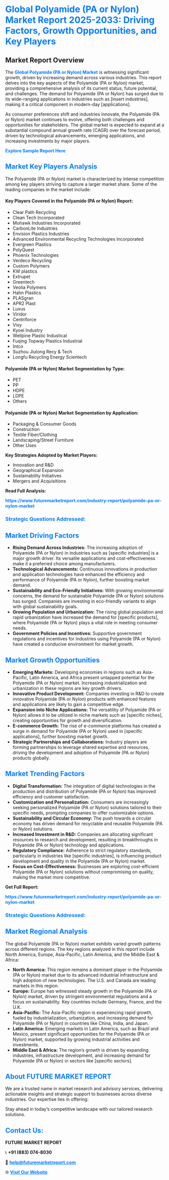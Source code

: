 <h1 style="color: #007BFF;">Global Polyamide (PA or Nylon) Market Report 2025-2033: Driving Factors, Growth Opportunities, and Key Players</h1>

<section id="overview">
<h2>Market Report Overview</h2>
<p>The <a href="https://www.futuremarketreport.com/industry-report/polyamide-pa-or-nylon-market" style="color: #007BFF; text-decoration: none;"><strong>Global Polyamide (PA or Nylon) Market</strong></a> is witnessing significant growth, driven by increasing demand across various industries. This report delves into the key aspects of the Polyamide (PA or Nylon) market, providing a comprehensive analysis of its current status, future potential, and challenges. The demand for Polyamide (PA or Nylon) has surged due to its wide-ranging applications in industries such as [insert industries], making it a critical component in modern-day [applications].</p>
<p>As consumer preferences shift and industries innovate, the Polyamide (PA or Nylon) market continues to evolve, offering both challenges and opportunities for stakeholders. The global market is expected to expand at a substantial compound annual growth rate (CAGR) over the forecast period, driven by technological advancements, emerging applications, and increasing investments by major players.</p>
</section>

<section id="overview">
<p><a href="https://www.futuremarketreport.com/request-sample/reportId=33111" style="color: #007BFF; text-decoration: none;"><strong>Explore Sample Report Here</strong></a></p>
</section>

<section id="key-players">
<h2 style="color: #007BFF;">Market Key Players Analysis</h2>
<p>The Polyamide (PA or Nylon) market is characterized by intense competition among key players striving to capture a larger market share. Some of the leading companies in the market include:</p>
<h4>Key Players Covered in the Polyamide (PA or Nylon) Report:</h4>
<ul><li>Clear Path Recycling</li><li>Clean Tech Incorporated</li><li>Mohawk Industries Incorporated</li><li>CarbonLite Industries</li><li>Envision Plastics Industries</li><li>Advanced Environmental Recycling Technologies Incorporated</li><li>Evergreen Plastics</li><li>PolyQuest</li><li>Phoenix Technologies</li><li>Verdeco Recycling</li><li>Custom Polymers</li><li>KW plastics</li><li>Extrupet</li><li>Greentech</li><li>Veolia Polymers</li><li>Hahn Plastics</li><li>PLASgran</li><li>APR2 Plast</li><li>Luxus</li><li>Viridor</li><li>Centriforce</li><li>Visy</li><li>Kyoei Industry</li><li>Wellpine Plastic Industical</li><li>Fuqing Topway Plastics Industrial</li><li>Intco</li><li>Suzhou Jiulong Recy &amp; Tech</li><li>Longfu Recycling Energy Scientech</li></ul>
<h4>Polyamide (PA or Nylon) Market Segmentation by Type:</h4>
<ul><li>PET</li><li>PP</li><li>HDPE</li><li>LDPE</li><li>Others</li></ul>

<h4>Polyamide (PA or Nylon) Market Segmentation by Application:</h4>
<ul><li>Packaging &amp; Consumer Goods</li><li>Construction</li><li>Textile Fiber/Clothing</li><li>Landscaping/Street Furniture</li><li>Other Uses</li></ul>
<p><strong>Key Strategies Adopted by Market Players:</strong></p>
<ul>
<li>Innovation and R&D</li>
<li>Geographical Expansion</li>
<li>Sustainability Initiatives</li>
<li>Mergers and Acquisitions</li>
</ul>
</section>

<section>
<p><strong>Read Full Analysis: </strong></p><a href="https://www.futuremarketreport.com/industry-report/polyamide-pa-or-nylon-market" style="color: #007BFF; text-decoration: none;"><strong>https://www.futuremarketreport.com/industry-report/polyamide-pa-or-nylon-market</strong></a>
<h3 style="color: #007BFF;">Strategic Questions Addressed:</h3>
</section>

<section id="driving-factors">
<h2 style="color: #007BFF;">Market Driving Factors</h2>
<ul>
<li><strong>Rising Demand Across Industries:</strong> The increasing adoption of Polyamide (PA or Nylon) in industries such as [specific industries] is a major growth driver. Its versatile applications and cost-effectiveness make it a preferred choice among manufacturers.</li>
<li><strong>Technological Advancements:</strong> Continuous innovations in production and application technologies have enhanced the efficiency and performance of Polyamide (PA or Nylon), further boosting market demand.</li>
<li><strong>Sustainability and Eco-Friendly Initiatives:</strong> With growing environmental concerns, the demand for sustainable Polyamide (PA or Nylon) solutions has surged. Companies are investing in eco-friendly variants to align with global sustainability goals.</li>
<li><strong>Growing Population and Urbanization:</strong> The rising global population and rapid urbanization have increased the demand for [specific products], where Polyamide (PA or Nylon) plays a vital role in meeting consumer needs.</li>
<li><strong>Government Policies and Incentives:</strong> Supportive government regulations and incentives for industries using Polyamide (PA or Nylon) have created a conducive environment for market growth.</li>
</ul>
</section>

<section id="growth-opportunities">
<h2 style="color: #007BFF;">Market Growth Opportunities</h2>
<ul>
<li><strong>Emerging Markets:</strong> Developing economies in regions such as Asia-Pacific, Latin America, and Africa present untapped potential for the Polyamide (PA or Nylon) market. Increasing industrialization and urbanization in these regions are key growth drivers.</li>
<li><strong>Innovative Product Development:</strong> Companies investing in R&D to create innovative Polyamide (PA or Nylon) products with enhanced features and applications are likely to gain a competitive edge.</li>
<li><strong>Expansion into Niche Applications:</strong> The versatility of Polyamide (PA or Nylon) allows it to be utilized in niche markets such as [specific niches], creating opportunities for growth and diversification.</li>
<li><strong>E-commerce Growth:</strong> The rise of e-commerce platforms has created a surge in demand for Polyamide (PA or Nylon) used in [specific applications], further boosting market growth.</li>
<li><strong>Strategic Partnerships and Collaborations:</strong> Industry players are forming partnerships to leverage shared expertise and resources, driving the development and adoption of Polyamide (PA or Nylon) products globally.</li>
</ul>
</section>

<section id="trending-factors">
<h2 style="color: #007BFF;">Market Trending Factors</h2>
<ul>
<li><strong>Digital Transformation:</strong> The integration of digital technologies in the production and distribution of Polyamide (PA or Nylon) has improved efficiency and customer satisfaction.</li>
<li><strong>Customization and Personalization:</strong> Consumers are increasingly seeking personalized Polyamide (PA or Nylon) solutions tailored to their specific needs, prompting companies to offer customizable options.</li>
<li><strong>Sustainability and Circular Economy:</strong> The push towards a circular economy has driven demand for recyclable and reusable Polyamide (PA or Nylon) solutions.</li>
<li><strong>Increased Investment in R&D:</strong> Companies are allocating significant resources to research and development, resulting in breakthroughs in Polyamide (PA or Nylon) technology and applications.</li>
<li><strong>Regulatory Compliance:</strong> Adherence to strict regulatory standards, particularly in industries like [specific industries], is influencing product development and quality in the Polyamide (PA or Nylon) market.</li>
<li><strong>Focus on Cost-Effectiveness:</strong> Businesses are exploring cost-efficient Polyamide (PA or Nylon) solutions without compromising on quality, making the market more competitive.</li>
</ul>
</section>

<section>
<p><strong>Get Full Report: </strong></p><a href="https://www.futuremarketreport.com/industry-report/polyamide-pa-or-nylon-market" style="color: #007BFF; text-decoration: none;"><strong>https://www.futuremarketreport.com/industry-report/polyamide-pa-or-nylon-market</strong></a>
<h3 style="color: #007BFF;">Strategic Questions Addressed:</h3>
</section>


<section id="regional-analysis">
<h2 style="color: #007BFF;">Market Regional Analysis</h2>
<p>The global Polyamide (PA or Nylon) market exhibits varied growth patterns across different regions. The key regions analyzed in this report include North America, Europe, Asia-Pacific, Latin America, and the Middle East & Africa:</p>
<ul>
<li><strong>North America:</strong> This region remains a dominant player in the Polyamide (PA or Nylon) market due to its advanced industrial infrastructure and high adoption of new technologies. The U.S. and Canada are leading markets in this region.</li>
<li><strong>Europe:</strong> Europe has witnessed steady growth in the Polyamide (PA or Nylon) market, driven by stringent environmental regulations and a focus on sustainability. Key countries include Germany, France, and the U.K.</li>
<li><strong>Asia-Pacific:</strong> The Asia-Pacific region is experiencing rapid growth, fueled by industrialization, urbanization, and increasing demand for Polyamide (PA or Nylon) in countries like China, India, and Japan.</li>
<li><strong>Latin America:</strong> Emerging markets in Latin America, such as Brazil and Mexico, present significant opportunities for the Polyamide (PA or Nylon) market, supported by growing industrial activities and investments.</li>
<li><strong>Middle East & Africa:</strong> The region’s growth is driven by expanding industries, infrastructure development, and increasing demand for Polyamide (PA or Nylon) in sectors like [specific sectors].</li>
</ul>
</section>

<footer>
<h2 style="color: #007BFF;">About FUTURE MARKET REPORT</h2>
<p>We are a trusted name in market research and advisory services, delivering actionable insights and strategic support to businesses across diverse industries. Our expertise lies in offering:</p>

<p>Stay ahead in today’s competitive landscape with our tailored research solutions.</p>

<h2 style="color: #007BFF;">Contact Us:</h2>
<p><strong>FUTURE MARKET REPORT</strong></p>
<p>📞 <strong>+91 (883) 074-8030</strong></p>
<p>📧 <strong><a href="mailto:help@futuremarketreport.com" style="color: #007BFF;">help@futuremarketreport.com</a></strong></p>
<p>🌐 <strong><a href="https://www.futuremarketreport.com/" style="color: #007BFF;">Visit Our Website</a></strong></p>
</footer>